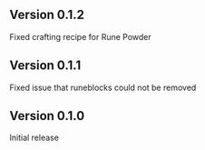Version 0.1.2
-------------
Fixed crafting recipe for Rune Powder

Version 0.1.1
-------------
Fixed issue that runeblocks could not be removed

Version 0.1.0
-------------
Initial release
